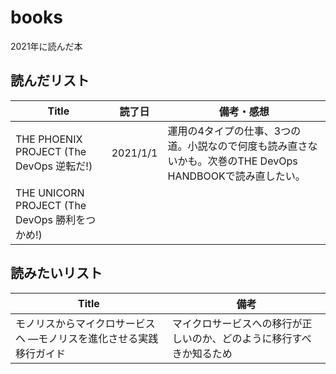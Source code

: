 # books
2021年に読んだ本

## 読んだリスト
| Title | 読了日 | 備考・感想 |
| ---- | ---- | ---- |
| THE PHOENIX PROJECT (The DevOps 逆転だ!) | 2021/1/1 | 運用の4タイプの仕事、3つの道。小説なので何度も読み直さないかも。次巻のTHE DevOps HANDBOOKで読み直したい。 |
| THE UNICORN PROJECT (The DevOps 勝利をつかめ!) | |


## 読みたいリスト
| Title | 備考 |
| ---- | ---- |
| モノリスからマイクロサービスへ ―モノリスを進化させる実践移行ガイド | マイクロサービスへの移行が正しいのか、どのように移行すべきか知るため |
